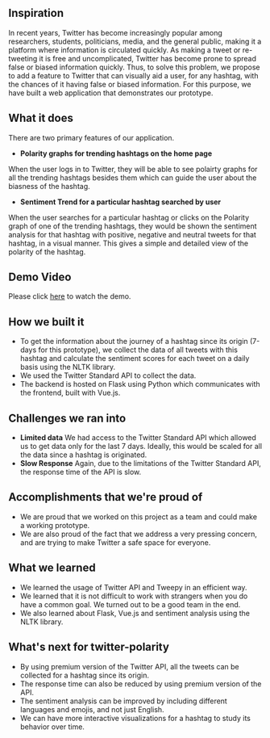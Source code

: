 ## Inspiration
In recent years, Twitter has become increasingly popular among researchers, students, politicians, media, and the general public, making it a platform where information is circulated quickly. As making a tweet or re-tweeting it is free and uncomplicated, Twitter has become prone to spread false or biased information quickly. Thus, to solve this problem, we propose to add a feature to Twitter that can visually aid a user, for any hashtag, with the chances of it having false or biased information. For this purpose, we have built a web application that demonstrates our prototype.

## What it does
There are two primary features of our application.
- **Polarity graphs for trending hashtags on the home page**

When the user logs in to Twitter, they will be able to see polairty graphs for all the trending hashtags besides them which can guide the user about the biasness of the hashtag.

- **Sentiment Trend for a particular hashtag searched by user**

When the user searches for a particular hashtag or clicks on the Polarity graph of one of the trending hashtags, they would be shown the sentiment analysis for that hashtag with positive, negative and neutral tweets for that hashtag, in a visual manner. This gives a simple and detailed view of the polarity of the hashtag. 

## Demo Video
Please click [here](https://youtu.be/vd3dEeNv5so) to watch the demo.

## How we built it
- To get the information about the journey of a hashtag since its origin (7-days for this prototype), we collect the data of all tweets with this hashtag and calculate the sentiment scores for each tweet on a daily basis using the NLTK library. 
- We used the Twitter Standard API to collect the data. 
- The backend is hosted on Flask using Python which communicates with the frontend, built with Vue.js.


## Challenges we ran into
- **Limited data** We had access to the Twitter Standard API which allowed us to get data only for the last 7 days. Ideally, this would be scaled for all the data since a hashtag is originated.
- **Slow Response** Again, due to the limitations of the Twitter Standard API, the response time of the API is slow.

## Accomplishments that we're proud of
- We are proud that we worked on this project as a team and could make a working prototype.
- We are also proud of the fact that we address a very pressing concern, and are trying to make Twitter a safe space for everyone.

## What we learned
- We learned the usage of Twitter API and Tweepy in an efficient way.
- We learned that it is not difficult to work with strangers when you do have a common goal. We turned out to be a good team in the end.
- We also learned about Flask, Vue.js and sentiment analysis using the NLTK library.

## What's next for twitter-polarity
- By using premium version of the Twitter API, all the tweets can be collected for a hashtag since its origin.
- The response time can also be reduced by using premium version of the API.
- The sentiment analysis can be improved by including different languages and emojis, and not just English.
- We can have more interactive visualizations for a hashtag to study its behavior over time.
